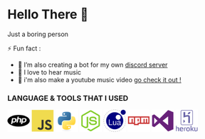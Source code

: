 # Hello There 👋

Just a boring person
<!--
**sisodiya2421/sisodiya2421** is a ✨ _special_ ✨ repository because its `README.md` (this file) appears on your GitHub profile.

Here are some ideas to get you started:

- 🔭 I’m currently working on ...
- 🌱 I’m currently learning ...
- 👯 I’m looking to collaborate on ...
- 🤔 I’m looking for help with ...
- 💬 Ask me about ...
- 📫 How to reach me: ...
- 😄 Pronouns: ...
- ⚡ Fun fact: ...
-->


⚡ Fun fact :
- 👯 I’m also creating a bot for my own [discord server](https://discord.st/senjawave)
- :musical_note: I love to hear music 
- 🤔 i'm also make a youtube music video [go check it out !](https://www.youtube.com/channel/UCbSRdIKql2-fG0t-KbkBk_Q)

### LANGUAGE & TOOLS THAT I USED

<p align="left">
  <img src="https://github.com/devicons/devicon/blob/master/icons/php/php-plain.svg" alt="PHP" width="50" height="50"/> 
  <img src="https://github.com/devicons/devicon/blob/master/icons/javascript/javascript-original.svg" alt="JavaScript" width="50" height="50"/>
  <img src="https://github.com/devicons/devicon/blob/master/icons/python/python-original.svg" alt="Python" width="50" height="50"/> 
  <img src="https://github.com/devicons/devicon/blob/master/icons/nodejs/nodejs-original.svg" alt="nodejs" width="50" height="50"/> 
  <img src="https://github.com/devicons/devicon/blob/master/icons/lua/lua-original-wordmark.svg" alt="Lua" width="50" height="50"/>
  <img src="https://github.com/devicons/devicon/blob/master/icons/npm/npm-original-wordmark.svg" alt="npm" width="50" height="50"/> 
  <img src="https://github.com/devicons/devicon/blob/master/icons/visualstudio/visualstudio-plain.svg" alt="VisualStudio" width="50" height="50"/> 
  <img src="https://github.com/devicons/devicon/blob/master/icons/heroku/heroku-original-wordmark.svg" alt="Heroku" width="50" height="50"/> 
  
</p>
